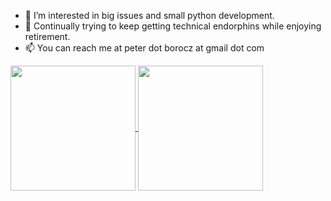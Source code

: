 - 👀 I’m interested in big issues and small python development.
- 🌱 Continually trying to keep getting technical endorphins while enjoying retirement.
- 📫 You can reach me at peter dot borocz at gmail dot com

<a href="https://github.com/pborocz/github-readme-stats">
  <img height=200 align="center" src="https://github-readme-stats.vercel.app/api?username=pborocz&show_icons=true&theme=transparent&hide_rank=True&custom_title=My%20GitHub%20Stats" />
</a>
<a href="https://github.com/pborocz/github-readme-stats">
  <img height=200 align="center" src="https://github-readme-stats.vercel.app/api/top-langs?username=pborocz" />
</a>

<!---
Source! -> https://github.com/anuraghazra/github-readme-stats#disable-rate-limit-protections
--->

<!---
PBorocz/PBorocz is a ✨ special ✨ repository because its `README.md` (this file) appears on your GitHub profile.
You can click the Preview link to take a look at your changes.
--->
